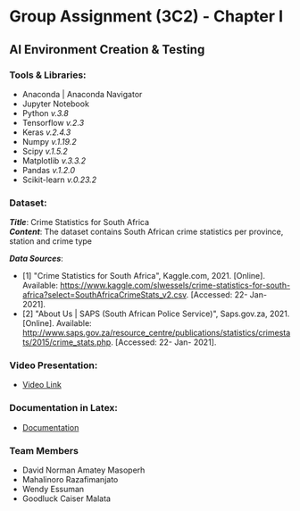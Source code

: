 # Group Assignment (3C2) - Chapter I

## AI Environment Creation & Testing

### Tools & Libraries:
- Anaconda | Anaconda Navigator
- Jupyter Notebook
- Python *v.3.8*
- Tensorflow *v.2.3*
- Keras *v.2.4.3*
- Numpy *v.1.19.2*
- Scipy *v.1.5.2*
- Matplotlib *v.3.3.2*
- Pandas *v.1.2.0*
- Scikit-learn *v.0.23.2*

### Dataset:
***Title***: Crime Statistics for South Africa   
***Content***: The dataset contains South African crime statistics per province, station and crime type   

***Data Sources***: 
- [1] "Crime Statistics for South Africa", Kaggle.com, 2021. [Online]. Available: https://www.kaggle.com/slwessels/crime-statistics-for-south-africa?select=SouthAfricaCrimeStats_v2.csv. [Accessed: 22- Jan- 2021].
- [2] "About Us | SAPS (South African Police Service)", Saps.gov.za, 2021. [Online]. Available: http://www.saps.gov.za/resource_centre/publications/statistics/crimestats/2015/crime_stats.php. [Accessed: 22- Jan- 2021].

### Video Presentation:
- [Video Link](https://drive.google.com/file/d/1CgsSFpo2reLcng7LIdfdJmBW_JChG5gq/view?usp=sharing)

### Documentation in Latex:
- [Documentation](https://www.overleaf.com/project/600ee030eebd9b28854a315c)

### Team Members
- David Norman Amatey Masoperh
- Mahalinoro Razafimanjato
- Wendy Essuman
- Goodluck Caiser Malata
